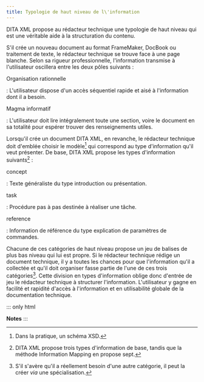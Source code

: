 ```yaml
---
title: Typologie de haut niveau de l\'information
---
```


DITA XML propose au rédacteur technique une typologie de haut niveau qui
est une véritable aide à la structuration du contenu.

S\'il crée un nouveau document au format FrameMaker, DocBook ou
traitement de texte, le rédacteur technique se trouve face à une page
blanche. Selon sa rigueur professionnelle, l\'information transmise à
l\'utilisateur oscillera entre les deux pôles suivants :

Organisation rationnelle

:   L\'utilisateur dispose d\'un accès séquentiel rapide et aisé à
    l\'information dont il a besoin.

Magma informatif

:   L\'utilisateur doit lire intégralement toute une section, voire le
    document en sa totalité pour espérer trouver des renseignements
    utiles.

Lorsqu\'il crée un document DITA XML, en revanche, le rédacteur
technique doit d\'emblée choisir le modèle[^1] qui correspond au type
d\'information qu\'il veut présenter. De base, DITA XML propose les
types d\'information suivants[^2] :

concept

:   Texte généraliste du type introduction ou présentation.

task

:   Procédure pas à pas destinée à réaliser une tâche.

reference

:   Information de référence du type explication de paramètres de
    commandes.

Chacune de ces catégories de haut niveau propose un jeu de balises de
plus bas niveau qui lui est propre. Si le rédacteur technique rédige un
document technique, il y a toutes les chances pour que l\'information
qu\'il a collectée et qu\'il doit organiser fasse partie de l\'une de
ces trois catégories[^3]. Cette division en types d\'information oblige
donc d\'entrée de jeu le rédacteur technique à structurer
l\'information. L\'utilisateur y gagne en facilité et rapidité d\'accès
à l\'information et en utilisabilité globale de la documentation
technique.

::: only
html

**Notes**
:::

[^1]: Dans la pratique, un schéma XSD.

[^2]: DITA XML propose trois types d\'information de base, tandis que la
    méthode Information Mapping en propose sept.

[^3]: S\'il s\'avère qu\'il a réellement besoin d\'une autre catégorie,
    il peut la créer *via* une spécialisation.
